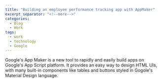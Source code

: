 ```yaml
---
title: "Building an employee performance tracking app with AppMaker"
excerpt_separator: "<!--more-->"
categories:
  - Blog
  - Work
tags:
  - work
  - technology
  - Google
---
```


Google's App Maker is a new tool to rapidly and easily build apps on Google's App Script platform. It provides an easy way to design HTML UIs, with many built-in components like tables and buttons styled in Gogole's Material Design language.